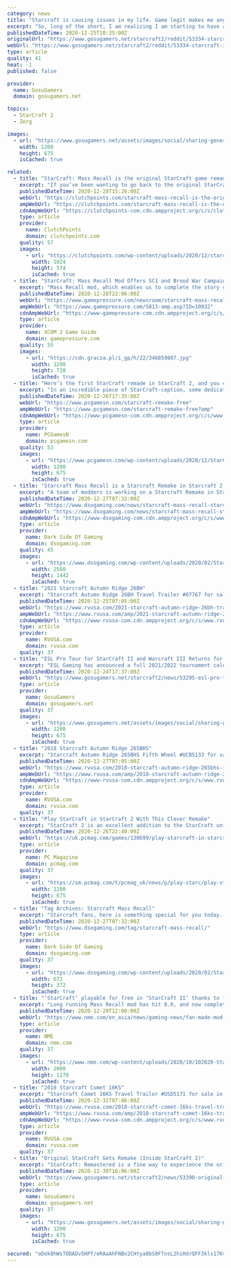 ```yaml
---
category: news
title: "Starcraft is causing issues in my life. Game legit makes me angry like no other game and I waste"
excerpt: "So, long of the short, I am realizing I am starting to have a problem with this game. First, I really enjoy the game. It brings me a lot of entertainment no other way it seems other games can right now. Mainly due to the complexity of the game, where as it ..."
publishedDateTime: 2020-12-25T10:35:00Z
originalUrl: "https://www.gosugamers.net/starcraft2/reddit/53334-starcraft-is-causing-issues-in-my-life-game-legit-makes-me-angry-like-no-other-game-and-i-waste"
webUrl: "https://www.gosugamers.net/starcraft2/reddit/53334-starcraft-is-causing-issues-in-my-life-game-legit-makes-me-angry-like-no-other-game-and-i-waste"
type: article
quality: 41
heat: -1
published: false

provider:
  name: GosuGamers
  domain: gosugamers.net

topics:
  - StarCraft 2
  - Zerg

images:
  - url: "https://www.gosugamers.net/assets/images/social/sharing-generic-253163b9.jpg"
    width: 1200
    height: 675
    isCached: true

related:
  - title: "StarCraft: Mass Recall is the original StarCraft game remade in SCII"
    excerpt: "If you’ve been wanting to go back to the original StarCraft story but too put off by the game’s dated graphics, then this fan-made StarCraft: Mass Recall is for you. StarCraft: Mass Recall is a fan-made campaign on StarCraft II Both StarCraft II and the original StarCraft games are both already ancient by today’s standards,"
    publishedDateTime: 2020-12-28T15:26:00Z
    webUrl: "https://clutchpoints.com/starcraft-mass-recall-is-the-original-starcraft-game-remade-in-scii/"
    ampWebUrl: "https://clutchpoints.com/starcraft-mass-recall-is-the-original-starcraft-game-remade-in-scii/amp/"
    cdnAmpWebUrl: "https://clutchpoints-com.cdn.ampproject.org/c/s/clutchpoints.com/starcraft-mass-recall-is-the-original-starcraft-game-remade-in-scii/amp/"
    type: article
    provider:
      name: ClutchPoints
      domain: clutchpoints.com
    quality: 57
    images:
      - url: "https://clutchpoints.com/wp-content/uploads/2020/12/starcraft-mass-recall-is-the-original-starcraft-game-remade-in-scii-1024x574.jpg"
        width: 1024
        height: 574
        isCached: true
  - title: "StarCraft: Mass Recall Mod Offers SC1 and Brood War Campaign on New Engine"
    excerpt: "Mass Recall mod, which enables us to complete the story campaigns of the original StarCraft and the Brood War expansion using the free edition of the second installment, has been released."
    publishedDateTime: 2020-12-28T22:06:00Z
    webUrl: "https://www.gamepressure.com/newsroom/starcraft-mass-recall-mod-offers-sc1-and-brood-war-campaign-on-ne/z92ab4"
    ampWebUrl: "https://www.gamepressure.com/S013-amp.asp?ID=10932"
    cdnAmpWebUrl: "https://www-gamepressure-com.cdn.ampproject.org/c/s/www.gamepressure.com/S013-amp.asp?ID=10932"
    type: article
    provider:
      name: XCOM 2 Game Guide
      domain: gamepressure.com
    quality: 55
    images:
      - url: "https://cdn.gracza.pl/i_gp/h/22/346859807.jpg"
        width: 1280
        height: 720
        isCached: true
  - title: "Here’s the first StarCraft remade in StarCraft 2, and you can play it for free"
    excerpt: "In an incredible piece of StarCraft-ception, some dedicated fans of the space game have remade the first in its own sequel. StarCraft: Mass Recall is a fully playable recreation of StarCraft and StarCraft: Brood War,"
    publishedDateTime: 2020-12-26T17:35:00Z
    webUrl: "https://www.pcgamesn.com/starcraft-remake-free"
    ampWebUrl: "https://www.pcgamesn.com/starcraft-remake-free?amp"
    cdnAmpWebUrl: "https://www-pcgamesn-com.cdn.ampproject.org/c/s/www.pcgamesn.com/starcraft-remake-free?amp"
    type: article
    provider:
      name: PCGamesN
      domain: pcgamesn.com
    quality: 53
    images:
      - url: "https://www.pcgamesn.com/wp-content/uploads/2020/12/StarCraft2_MassRecall-1200x675.jpg"
        width: 1200
        height: 675
        isCached: true
  - title: "Starcraft Mass Recall is a Starcraft Remake in Starcraft 2, Version 8.0 available for download"
    excerpt: "A team of modders is working on a Starcraft Remake in Starcraft 2, and has released a brand new version of it."
    publishedDateTime: 2020-12-27T07:32:00Z
    webUrl: "https://www.dsogaming.com/news/starcraft-mass-recall-starcraft-remake-version-8-0-download/"
    ampWebUrl: "https://www.dsogaming.com/news/starcraft-mass-recall-starcraft-remake-version-8-0-download/amp/"
    cdnAmpWebUrl: "https://www-dsogaming-com.cdn.ampproject.org/c/s/www.dsogaming.com/news/starcraft-mass-recall-starcraft-remake-version-8-0-download/amp/"
    type: article
    provider:
      name: Dark Side Of Gaming
      domain: dsogaming.com
    quality: 45
    images:
      - url: "https://www.dsogaming.com/wp-content/uploads/2020/02/StarCraft-logo-scaled.jpg"
        width: 2560
        height: 1442
        isCached: true
  - title: "2021 Starcraft Autumn Ridge 26BH"
    excerpt: "Starcraft Autumn Ridge 26BH Travel Trailer #07767 for sale in Belleville, Michigan 48111. See this unit and thousands more at RVUSA.com. Updated Daily."
    publishedDateTime: 2020-12-25T07:05:00Z
    webUrl: "https://www.rvusa.com/2021-starcraft-autumn-ridge-26bh-travel-trailer-2923901"
    ampWebUrl: "https://www.rvusa.com/amp/2021-starcraft-autumn-ridge-26bh-travel-trailer-2923901"
    cdnAmpWebUrl: "https://www-rvusa-com.cdn.ampproject.org/c/s/www.rvusa.com/amp/2021-starcraft-autumn-ridge-26bh-travel-trailer-2923901"
    type: article
    provider:
      name: RVUSA.com
      domain: rvusa.com
    quality: 37
  - title: "ESL Pro Tour for StarCraft II and Warcraft III Returns for 2021 Season"
    excerpt: "ESL Gaming has announced a full 2021/2022 tournament calendar for its ESL Pro Tour StarCraft II and Warcraft III. Both circuits will kick off in May at their own DreamHack events. The StarCraft II competition will conclude at IEM Katowice in ..."
    publishedDateTime: 2020-12-24T17:37:00Z
    webUrl: "https://www.gosugamers.net/starcraft2/news/53295-esl-pro-tour-for-starcraft-ii-and-warcraft-iii-returns-for-2021-season"
    type: article
    provider:
      name: GosuGamers
      domain: gosugamers.net
    quality: 37
    images:
      - url: "https://www.gosugamers.net/assets/images/social/sharing-generic-253163b9.jpg"
        width: 1200
        height: 675
        isCached: true
  - title: "2018 Starcraft Autumn Ridge 265BHS"
    excerpt: "Starcraft Autumn Ridge 265BHS Fifth Wheel #UCB5133 for sale in Jacksonville, Florida 32216. See this unit and thousands more at RVUSA.com. Updated Daily."
    publishedDateTime: 2020-12-27T07:05:00Z
    webUrl: "https://www.rvusa.com/2018-starcraft-autumn-ridge-265bhs-fifth-wheel-2924455"
    ampWebUrl: "https://www.rvusa.com/amp/2018-starcraft-autumn-ridge-265bhs-fifth-wheel-2924455"
    cdnAmpWebUrl: "https://www-rvusa-com.cdn.ampproject.org/c/s/www.rvusa.com/amp/2018-starcraft-autumn-ridge-265bhs-fifth-wheel-2924455"
    type: article
    provider:
      name: RVUSA.com
      domain: rvusa.com
    quality: 37
  - title: "Play StarCraft in StarCraft 2 With This Clever Remake"
    excerpt: "StarCraft 2 is an excellent addition to the StarCraft universe. It improves upon the original in several ways, with better graphics, additional gameplay mechanics, and an extended story. Oh, and as it turns out,"
    publishedDateTime: 2020-12-26T22:40:00Z
    webUrl: "https://uk.pcmag.com/games/130699/play-starcraft-in-starcraft-2-with-this-clever-remake"
    type: article
    provider:
      name: PC Magazine
      domain: pcmag.com
    quality: 37
    images:
      - url: "https://sm.pcmag.com/t/pcmag_uk/news/p/play-starc/play-starcraft-in-starcraft-2-with-this-clever-remake_421m.1200.jpg"
        width: 1200
        height: 675
        isCached: true
  - title: "Tag Archives: Starcraft Mass Recall"
    excerpt: "Starcraft fans, here is something special for you today. A team of modders is working on a Starcraft Remake in Starcraft 2, and has released a brand new version of it. Continue reading Starcraft ..."
    publishedDateTime: 2020-12-27T07:32:00Z
    webUrl: "https://www.dsogaming.com/tag/starcraft-mass-recall/"
    type: article
    provider:
      name: Dark Side Of Gaming
      domain: dsogaming.com
    quality: 37
    images:
      - url: "https://www.dsogaming.com/wp-content/uploads/2020/02/StarCraft-logo-672x372.jpg"
        width: 672
        height: 372
        isCached: true
  - title: "‘StarCraft’ playable for free in ‘StarCraft II’ thanks to fan mod"
    excerpt: "Long running Mass Recall mod has hit 8.0, and now completley covers StarCraft and Broodwar, and is free to play in StarCraft II."
    publishedDateTime: 2020-12-29T12:00:00Z
    webUrl: "https://www.nme.com/en_asia/news/gaming-news/fan-made-mod-starcraft-playable-free-starcraft-ii-2846532"
    type: article
    provider:
      name: NME
      domain: nme.com
    quality: 37
    images:
      - url: "https://www.nme.com/wp-content/uploads/2020/10/102020-Starcraft-II-Blizzard-Entertainment.jpg"
        width: 2000
        height: 1270
        isCached: true
  - title: "2018 Starcraft Comet 16KS"
    excerpt: "Starcraft Comet 16KS Travel Trailer #USD5171 for sale in Jacksonville, Florida 32216. See this unit and thousands more at RVUSA.com. Updated Daily."
    publishedDateTime: 2020-12-31T07:06:00Z
    webUrl: "https://www.rvusa.com/2018-starcraft-comet-16ks-travel-trailer-2926023"
    ampWebUrl: "https://www.rvusa.com/amp/2018-starcraft-comet-16ks-travel-trailer-2926023"
    cdnAmpWebUrl: "https://www-rvusa-com.cdn.ampproject.org/c/s/www.rvusa.com/amp/2018-starcraft-comet-16ks-travel-trailer-2926023"
    type: article
    provider:
      name: RVUSA.com
      domain: rvusa.com
    quality: 37
  - title: "Original StarCraft Gets Remake (Inside StarCraft 2)"
    excerpt: "StarCraft: Remastered is a fine way to experience the original StarCraft and Brood War campaigns, but it's got a few marks against it. First, you gotta pay for it, which in these trying times can be a big ask for some people, and second because it's ..."
    publishedDateTime: 2020-12-30T16:06:00Z
    webUrl: "https://www.gosugamers.net/starcraft2/news/53390-original-starcraft-gets-remake-inside-starcraft-2"
    type: article
    provider:
      name: GosuGamers
      domain: gosugamers.net
    quality: 37
    images:
      - url: "https://www.gosugamers.net/assets/images/social/sharing-generic-253163b9.jpg"
        width: 1200
        height: 675
        isCached: true

secured: "oDok8hWsTODADv5HPf/eRAaAhFNBv2CHtya8bS0FTnsL2hiHdrQFF3kls17KvUj2fvdX2ZUbDAcaTXiLhhXS7E0Eo/iypi+cvg5V7V1P2KKRbJ8eBb2SBclB4YvKhwxO6KJe2rMraOfOTDwL6+wWe4ZcAK2UG0xZ995+QKtzS1EGdcyI/e9/cHfltbb8vMg8avng/ApBQAuSIe/iibcByQwxDWT7rtZPADHw7dYPiXPfnNtJ7mzI90Bc+bqrQ4LfmnAEnnrkyEE0elTF8LKbWC9ghJV0qYHGPtBnkpDkZSS28sylD+9CPss5B4p5GwldFO0uIBB1hpTESuoAQKUUBiLhZLehD7Xz2Ua1uQM2n+o=;h2vnQaqXNwPATBr0PoMKJw=="
---
```


